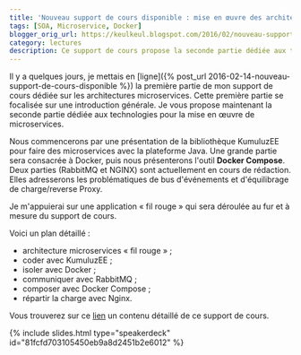 ```yaml
---
title: 'Nouveau support de cours disponible : mise en œuvre des architectures microservices'
tags: [SOA, Microservice, Docker]
blogger_orig_url: https://keulkeul.blogspot.com/2016/02/nouveau-support-de-cours-disponible_16.html
category: lectures
description: Ce support de cours propose la seconde partie dédiée aux technologies pour la mise en œuvre de microservices.
---
```


Il y a quelques jours, je mettais en [ligne]({% post_url 2016-02-14-nouveau-support-de-cours-disponible %}) la première partie de mon support de cours dédiée sur les architectures microservices. Cette première partie se focalisée sur une introduction générale. Je vous propose maintenant la seconde partie dédiée aux technologies pour la mise en œuvre de microservices.

Nous commencerons par une présentation de la bibliothèque KumuluzEE pour faire des microservices avec la plateforme Java. Une grande partie sera consacrée à Docker, puis nous présenterons l'outil **Docker Compose**. Deux parties (RabbitMQ et NGINX) sont actuellement en cours de rédaction. Elles adresserons les problématiques de bus d'événements et d'équilibrage de charge/reverse Proxy.

Je m'appuierai sur une application « fil rouge » qui sera déroulée au fur et à mesure du support de cours.

Voici un plan détaillé :

* architecture microservices « fil rouge » ;
* coder avec KumuluzEE ;
* isoler avec Docker ;
* communiquer avec RabbitMQ ;
* composer avec Docker Compose ;
* répartir la charge avec Nginx.

Vous trouverez sur ce [lien](/soa/microservices-mise-en-oeuvre) un contenu détaillé de ce support de cours.

{% include slides.html type="speakerdeck" id="81fcfd703105450eb9a8d2451b2e6012" %}

